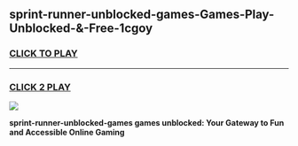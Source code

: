 
## sprint-runner-unblocked-games-Games-Play-Unblocked-&-Free-1cgoy
<h3>
<a href="https://premium76.site?title=sprint-runner-unblocked-games&ref=24A">CLICK TO PLAY</a></h3>
<hr>

<h3>
<a href="https://premium76.site?title=sprint-runner-unblocked-games&ref=24A">CLICK 2 PLAY</a>
  
</h3>

<a href="https://premium76.site?title=sprint-runner-unblocked-games&ref=24A"><img src="https://clearcache.store/games.png"></a>


**sprint-runner-unblocked-games games unblocked: Your Gateway to Fun and Accessible Online Gaming**

